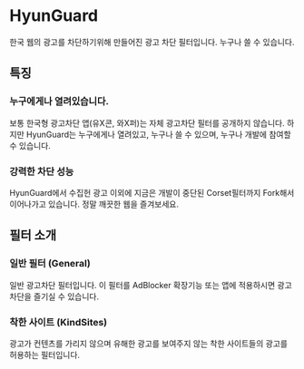 # HyunGuard
한국 웹의 광고를 차단하기위해 만들어진 광고 차단 필터입니다. 누구나 쓸 수 있습니다.

## 특징
### 누구에게나 열려있습니다.
보통 한국형 광고차단 앱(유X콘, 와X퍼)는 자체 광고차단 필터를 공개하지 않습니다. 하지만 HyunGuard는 누구에게나 열려있고, 누구나 쓸 수 있으며, 누구나 개발에 참여할 수 있습니다.

### 강력한 차단 성능
HyunGuard에서 수집헌 광고 이외에 지금은 개발이 중단된 Corset필터까지 Fork해서 이어나가고 있습니다. 정말 깨끗한 웹을 즐겨보세요.

## 필터 소개
### 일반 필터 (General)
일반 광고차단 필터입니다. 이 필터를 AdBlocker 확장기능 또는 앱에 적용하시면 광고 차단을 즐기실 수 있습니다.

### 착한 사이트 (KindSites)
광고가 컨텐츠를 가리지 않으며 유해한 광고를 보여주지 않는 착한 사이트들의 광고를 허용하는 필터입니다.
